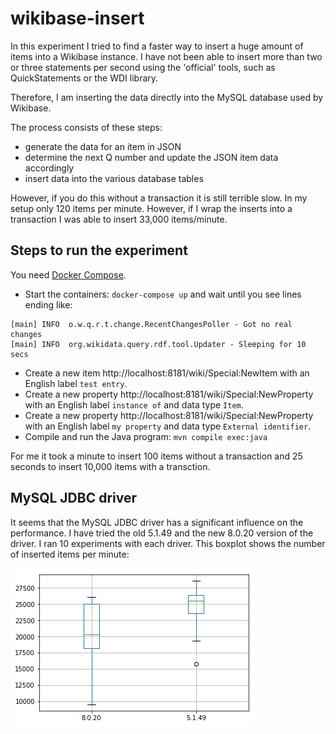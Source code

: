 # wikibase-insert

In this experiment I tried to find a faster way to insert a huge amount of items into a Wikibase instance. I have not been able to insert more
than two or three statements per second using the 'official' tools, such as QuickStatements or the WDI library.

Therefore, I am inserting the data directly into the MySQL database used by Wikibase.

The process consists of these steps:

- generate the data for an item in JSON
- determine the next Q number and update the JSON item data accordingly
- insert data into the various database tables

However, if you do this without a transaction it is still terrible slow. In my setup only 120 items per minute. However, if I wrap the inserts into a transaction I was able to insert 33,000 items/minute.

## Steps to run the experiment

You need [Docker Compose](https://docs.docker.com/compose/).

- Start the containers: `docker-compose up` and wait until you see lines ending like:

```
[main] INFO  o.w.q.r.t.change.RecentChangesPoller - Got no real changes
[main] INFO  org.wikidata.query.rdf.tool.Updater - Sleeping for 10 secs
```

- Create a new item http://localhost:8181/wiki/Special:NewItem  with an English label `test entry`.
- Create a new property http://localhost:8181/wiki/Special:NewProperty with an English label `instance of` and data type `Item`.
- Create a new property http://localhost:8181/wiki/Special:NewProperty with an English label `my property` and data type `External identifier`.
- Compile and run the Java program: `mvn compile exec:java`

For me it took a minute to insert 100 items without a transaction and 25 seconds to insert 10,000 items with a transction.

## MySQL JDBC driver

It seems that the MySQL JDBC driver has a significant influence on the performance. I have tried the old 5.1.49 and the new 8.0.20 version of the driver. I ran 10 experiments with each driver. This boxplot shows the number of inserted items per minute:

![Boxplot showing a comparison of measured insert performance. With the new 8.0.20 driver an average of 20,000 items per minute is inserted. With the old 5.1.49 driver an average of 26,000 items per minute is inserted.](boxplot.png)